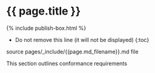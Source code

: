 # {{ page.title }}
{% include publish-box.html %}
<!-- TOC  the css styling for this is \pages\assets\css\project.css under 'markdown-toc'-->

* Do not remove this line (it will not be displayed)
{:toc}

<!-- end TOC -->

source pages/\_include/{{page.md_filename}}.md  file

This section outlines conformance requirements



